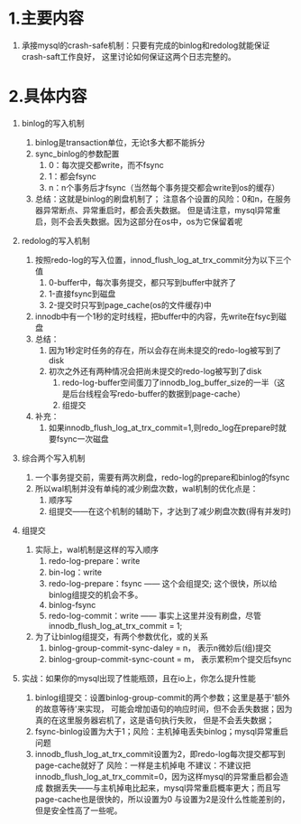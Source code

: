 # 1.主要内容
1.  承接mysql的crash-safe机制：只要有完成的binlog和redolog就能保证crash-saft工作良好，
    这里讨论如何保证这两个日志完整的。

# 2.具体内容
1.  binlog的写入机制
    1.  binlog是transaction单位，无论t多大都不能拆分
    2.  sync_binlog的参数配置
        1.  0：每次提交都write，而不fsync
        2.  1：都会fsync
        3.  n：n个事务后才fsync（当然每个事务提交都会write到os的缓存）
    3.  总结：这就是binlog的刷盘机制了；
        注意各个设置的风险：0和n，在服务器异常断点、异常重启时，都会丢失数据。
        但是请注意，mysql异常重启，则不会丢失数据。因为这部分在os中，os为它保留着呢

3.  redolog的写入机制
    1.  按照redo-log的写入位置，innod_flush_log_at_trx_commit分为以下三个值
        1.  0-buffer中，每次事务提交，都只写到buffer中就齐了
        2.  1-直接fsync到磁盘
        3.  2-提交时只写到page_cache(os的文件缓存)中
    2.  innodb中有一个1秒的定时线程，把buffer中的内容，先write在fsyc到磁盘
    3.  总结：
        1.  因为1秒定时任务的存在，所以会存在尚未提交的redo-log被写到了disk
        2.  初次之外还有两种情况会把尚未提交的redo-log被写到了disk
            1.  redo-log-buffer空间蛋刀了innodb_log_buffer_size的一半（这是后台线程会写redo-buffer的数据到page-cache）
            2.  组提交
    4.  补充：
        1.  如果innodb_flush_log_at_trx_commit=1,则redo_log在prepare时就要fsync一次磁盘


4.  综合两个写入机制
    1.  一个事务提交前，需要有两次刷盘，redo-log的prepare和binlog的fsync
    2.  所以wal机制并没有单纯的减少刷盘次数，wal机制的优化点是：
        1.  顺序写
        2.  组提交——在这个机制的辅助下，才达到了减少刷盘次数(得有并发时)

5.  组提交
    1.  实际上，wal机制是这样的写入顺序
        1.  redo-log-prepare：write
        2.  bin-log：write
        3.  redo-log-prepare：fsync —— 这个会组提交; 这个很快，所以给binlog组提交的机会不多。
        4.  binlog-fsync
        5.  redo-log-commit：write —— 事实上这里并没有刷盘，尽管innodb_flush_log_at_trx_commit = 1;
    2.  为了让binlog组提交，有两个参数优化，或的关系
        1.  binlog-group-commit-sync-daley = n， 表示n微妙后(组)提交
        2.  binlog-group-commit-sync-count = m， 表示累积m个提交后fsync
    
6.  实战：如果你的mysql出现了性能瓶颈，且在io上，你怎么提升性能
    1.  binlog组提交：设置binlog-group-commit的两个参数；这里是基于'额外的故意等待'来实现，
        可能会增加语句的响应时间，但不会丢失数据；因为真的在这里服务器宕机了，这是语句执行失败，
        但是不会丢失数据；
    2.  fsync-binlog设置为大于1；风险：主机掉电丢失binlog；mysql异常重启问题
    3.  innodb_flush_log_at_trx_commit设置为2，即redo-log每次提交都写到page-cache就好了
        风险：一样是主机掉电
        不建议：不建议把innodb_flush_log_at_trx_commit=0，因为这样mysql的异常重启都会造成
        数据丢失——与主机掉电比起来，mysql异常重启概率更大；而且写page-cache也是很快的，所以设置为0
        与设置为2是没什么性能差别的，但是安全性高了一些呢。




    